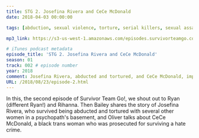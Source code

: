 ```yaml
---
title: STG 2. Josefina Rivera and CeCe McDonald
date: 2018-04-03 00:00:00

tags: [abduction, sexual violence, torture, serial killers, sexual assault, rape, survivors, survivor stories, hate crimes, racism, transphobia, josefina rivera, cece mcdonald]

mp3_link: https://s3-us-west-1.amazonaws.com/episodes.survivorteamgo.com/STG+2+Josefina+Rivera+and+CeCe+McDonald.mp3

# iTunes podcast metadata
episode_title: 'STG 2. Josefina Rivera and CeCe McDonald'
season: 01
track: 002 # episode number
year: 2018
comment: Josefina Rivera, abducted and tortured, and CeCe McDonald, imprisoned for surviving a hate crime # short summary
URL: /2018/08/23/episode-2.html
---
```


In this, the second episode of Survivor Team Go!, we shout out to Ryan (different Ryan!) and Rihanna. Then Bailey shares the story of Josefina Rivera, who survived being abducted and tortured with several other women in a psychopath's basement, and Oliver talks about CeCe McDonald, a black trans woman who was prosecuted for surviving a hate crime.